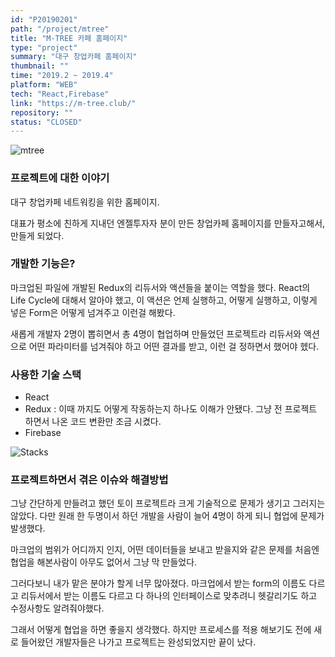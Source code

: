```yaml
---
id: "P20190201"
path: "/project/mtree"
title: "M-TREE 카페 홈페이지"
type: "project"
summary: "대구 창업카페 홈페이지"
thumbnail: ""
time: "2019.2 ~ 2019.4"
platform: "WEB"
tech: "React,Firebase"
link: "https://m-tree.club/"
repository: ""
status: "CLOSED"
---
```

![mtree](https://drive.google.com/uc?export=download&id=1vxvaKCv-n_uAXJyCEUIpvkZZh8Twh77n)

### 프로젝트에 대한 이야기
대구 창업카페 네트워킹을 위한 홈페이지.

대표가 평소에 친하게 지내던 엔젤투자자 분이 만든 창업카페 홈페이지를 만들자고해서, 만들게 되었다.

### 개발한 기능은?
마크업된 파일에 개발된 Redux의 리듀서와 액션들을 붙이는 역할을 했다.
React의 Life Cycle에 대해서 알아야 했고, 이 액션은 언제 실행하고, 어떻게 실행하고, 이렇게 넣은 Form은 어떻게 넘겨주고 이런걸 해봤다.

새롭게 개발자 2명이 뽑히면서 총 4명이 협업하며 만들었던 프로젝트라 리듀서와 액션으로 어떤 파라미터를 넘겨줘야 하고 어떤 결과를 받고, 이런 걸 정하면서 했어야 헸다.

### 사용한 기술 스택
* React
* Redux : 이때 까지도 어떻게 작동하는지 하나도 이해가 안됐다. 그냥 전 프로젝트 하면서 나온 코드 변환만 조금 시켰다.
* Firebase

![Stacks](https://user-images.githubusercontent.com/35324795/114304148-9ebc8580-9b0c-11eb-870c-fe34622d7efd.png)

### 프로젝트하면서 겪은 이슈와 해결방법
그냥 간단하게 만들려고 했던 토이 프로젝트라 크게 기술적으로 문제가 생기고 그러지는 않았다. 다만 원래 한 두명이서 하던 개발을 사람이 늘어 4명이 하게 되니 협업에 문제가 발생했다.

마크업의 범위가 어디까지 인지, 어떤 데이터들을 보내고 받을지와 같은 문제를 처음엔 협업을 해본사람이 아무도 없어서 그냥 막 만들었다.

그러다보니 내가 맡은 분야가 할게 너무 많아졌다. 마크업에서 받는 form의 이름도 다르고 리듀서에서 받는 이름도 다르고 다 하나의 인터페이스로 맞추려니 헷갈리기도 하고 수정사항도 알려줘야했다.

그래서 어떻게 협업을 하면 좋을지 생각했다. 하지만 프로세스를 적용 해보기도 전에 새로 들어왔던 개발자들은 나가고 프로젝트는 완성되었지만 끝이 났다.
